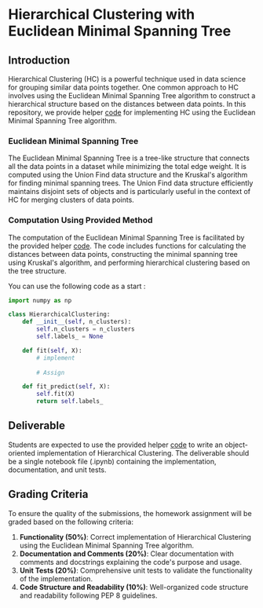# Hierarchical Clustering with Euclidean Minimal Spanning Tree

## Introduction
Hierarchical Clustering (HC) is a powerful technique used in data science for grouping similar data points together. One common approach to HC involves using the Euclidean Minimal Spanning Tree algorithm to construct a hierarchical structure based on the distances between data points. In this repository, we provide helper [code](https://github.com/USFCA-MSDS/MSDS_689/blob/main/notebooks/hierarchical_clustering_using_MST-.ipynb) for implementing HC using the Euclidean Minimal Spanning Tree algorithm.

### Euclidean Minimal Spanning Tree
The Euclidean Minimal Spanning Tree is a tree-like structure that connects all the data points in a dataset while minimizing the total edge weight. It is computed using the Union Find data structure and the Kruskal's algorithm for finding minimal spanning trees. The Union Find data structure efficiently maintains disjoint sets of objects and is particularly useful in the context of HC for merging clusters of data points.

### Computation Using Provided Method
The computation of the Euclidean Minimal Spanning Tree is facilitated by the provided helper [code](https://github.com/USFCA-MSDS/MSDS_689/blob/main/notebooks/hierarchical_clustering_using_MST-.ipynb). The code includes functions for calculating the distances between data points, constructing the minimal spanning tree using Kruskal's algorithm, and performing hierarchical clustering based on the tree structure.

You can use the following code as a start :

```python
import numpy as np

class HierarchicalClustering:
    def __init__(self, n_clusters):
        self.n_clusters = n_clusters
        self.labels_ = None

    def fit(self, X):
        # implement
        
        # Assign

    def fit_predict(self, X):
        self.fit(X)
        return self.labels_
```

## Deliverable
Students are expected to use the provided helper [code](https://github.com/USFCA-MSDS/MSDS_689/blob/main/notebooks/hierarchical_clustering_using_MST-.ipynb) to write an object-oriented implementation of Hierarchical Clustering. The deliverable should be a single notebook file (.ipynb) containing the implementation, documentation, and unit tests.

## Grading Criteria
To ensure the quality of the submissions, the homework assignment will be graded based on the following criteria:

1. **Functionality (50%)**: Correct implementation of Hierarchical Clustering using the Euclidean Minimal Spanning Tree algorithm.
2. **Documentation and Comments (20%)**: Clear documentation with comments and docstrings explaining the code's purpose and usage.
3. **Unit Tests (20%)**: Comprehensive unit tests to validate the functionality of the implementation.
4. **Code Structure and Readability (10%)**: Well-organized code structure and readability following PEP 8 guidelines.
